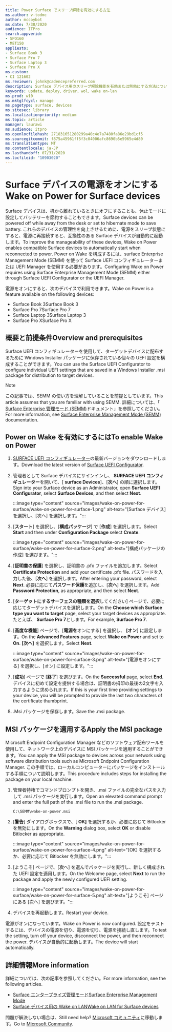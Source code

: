 ```yaml
---
title: Power Surface でスリープ解除を有効にする方法
ms.author: v-todmc
author: mccoybot
ms.date: 7/30/2020
audience: ITPro
search.appverid:
- SPO160
- MET150
appliesto:
- Surface Book 3
- Surface Pro 7
- Surface Laptop 3
- Surface Pro X
ms.custom:
- CI 121602
ms.reviewer: johnk@cadencepreferred.com
description: Surface デバイス用のスリープ解除機能を有効または無効にする方法について説明します。
keywords: update、deploy、driver、wol、wake on-lan
ms.prod: w10
ms.mktglfcycl: manage
ms.pagetype: surface, devices
ms.sitesec: library
ms.localizationpriority: medium
ms.topic: article
manager: laurawi
ms.audience: itpro
ms.openlocfilehash: 271831651280299a40c4e7a7480fa86e29bd1cf5
ms.sourcegitcommit: f875a45961ff5f3c04006afc8690b5e5965e4d80
ms.translationtype: MT
ms.contentlocale: ja-JP
ms.lasthandoff: 07/31/2020
ms.locfileid: "10903020"
---
```

# <span data-ttu-id="9a33a-104">Surface デバイスの電源をオンにする</span><span class="sxs-lookup"><span data-stu-id="9a33a-104">Wake on Power for Surface devices</span></span>

<span data-ttu-id="9a33a-105">Surface デバイスは、机から離れているときにオフにすることも、休止モードに設定してバッテリーを節約することもできます。</span><span class="sxs-lookup"><span data-stu-id="9a33a-105">Surface devices can be powered off while away from the desk or set to hibernate mode to save battery.</span></span> <span data-ttu-id="9a33a-106">これらのデバイスの管理性を向上させるために、電源をスリープ状態にすると、電源に再接続すると、互換性のある Surface デバイスが自動的に起動します。</span><span class="sxs-lookup"><span data-stu-id="9a33a-106">To improve the manageability of these devices, Wake on Power enables compatible Surface devices to automatically start when reconnected to power.</span></span> <span data-ttu-id="9a33a-107">Power on Wake を構成するには、surface Enterprise Management Mode (SEMM) を使って Surface UEFI コンフィギュレーターまたは UEFI Manager を使用する必要があります。</span><span class="sxs-lookup"><span data-stu-id="9a33a-107">Configuring Wake on Power requires using Surface Enterprise Management Mode (SEMM) either through Surface UEFI Configurator or the UEFI Manager.</span></span>

<span data-ttu-id="9a33a-108">電源をオンにすると、次のデバイスで利用できます。</span><span class="sxs-lookup"><span data-stu-id="9a33a-108">Wake on Power is a feature available on the following devices:</span></span>

- <span data-ttu-id="9a33a-109">Surface Book 3</span><span class="sxs-lookup"><span data-stu-id="9a33a-109">Surface Book 3</span></span>
- <span data-ttu-id="9a33a-110">Surface Pro 7</span><span class="sxs-lookup"><span data-stu-id="9a33a-110">Surface Pro 7</span></span>
- <span data-ttu-id="9a33a-111">Surface Laptop 3</span><span class="sxs-lookup"><span data-stu-id="9a33a-111">Surface Laptop 3</span></span>
- <span data-ttu-id="9a33a-112">Surface Pro X</span><span class="sxs-lookup"><span data-stu-id="9a33a-112">Surface Pro X</span></span> 

## <span data-ttu-id="9a33a-113">概要と前提条件</span><span class="sxs-lookup"><span data-stu-id="9a33a-113">Overview and prerequisites</span></span>

<span data-ttu-id="9a33a-114">Surface UEFI コンフィギュレーターを使用して、ターゲットデバイスに配布するために Windows Installer パッケージに保存されている個々の UEFI 設定を構成することができます。</span><span class="sxs-lookup"><span data-stu-id="9a33a-114">You can use the Surface UEFI Configurator to configure individual UEFI settings that are saved in a Windows Installer .msi package for distribution to target devices.</span></span> 

> [!NOTE]
> <span data-ttu-id="9a33a-115">この記事では、SEMM の使い方を理解していることを前提としています。</span><span class="sxs-lookup"><span data-stu-id="9a33a-115">This article assumes that you are familiar with using SEMM.</span></span> <span data-ttu-id="9a33a-116">詳細については、「 [Surface Enterprise 管理モード (SEMM)](surface-enterprise-management-mode.md)ドキュメント」を参照してください。</span><span class="sxs-lookup"><span data-stu-id="9a33a-116">For more information, see [Surface Enterprise Management Mode (SEMM)](surface-enterprise-management-mode.md) documentation.</span></span>

## <span data-ttu-id="9a33a-117">Power on Wake を有効にするには</span><span class="sxs-lookup"><span data-stu-id="9a33a-117">To enable Wake on Power</span></span>

1.  <span data-ttu-id="9a33a-118">[SURFACE UEFI コンフィギュレーター](https://www.microsoft.com/download/confirmation.aspx?id=46703)の最新バージョンをダウンロードします。</span><span class="sxs-lookup"><span data-stu-id="9a33a-118">Download the latest version of [Surface UEFI Configurator](https://www.microsoft.com/download/confirmation.aspx?id=46703).</span></span>
2.  <span data-ttu-id="9a33a-119">管理者として Surface デバイスにサインインし、 **SURFACE UEFI コンフィギュレーター**を開いて、[ **surface Devices**]、[**次へ**] の順に選択します。</span><span class="sxs-lookup"><span data-stu-id="9a33a-119">Sign into your Surface device as an Administrator, open **Surface UEFI Configurator**, select **Surface Devices**, and then select **Next**.</span></span>

    :::image type="content" source="images/wake-on-power-for-surface/wake-on-power-for-surface-1.png" alt-text="[Surface デバイス] を選択し、[次へ] を選択します。":::
3.  <span data-ttu-id="9a33a-121">[**スタート**] を選択し、[**構成パッケージ**] で [**作成**] を選択します。</span><span class="sxs-lookup"><span data-stu-id="9a33a-121">Select **Start** and then under **Configuration Package** select **Create**.</span></span>

    :::image type="content" source="images/wake-on-power-for-surface/wake-on-power-for-surface-2.png" alt-text="[構成パッケージの作成] を選びます。":::
4.  <span data-ttu-id="9a33a-123">[**証明書の保護**] を選択し、証明書の .pfx ファイルを追加します。</span><span class="sxs-lookup"><span data-stu-id="9a33a-123">Select **Certificate Protection** and add your certificate .pfx file.</span></span> <span data-ttu-id="9a33a-124">パスワードを入力した後、[**次へ**] を選択します。</span><span class="sxs-lookup"><span data-stu-id="9a33a-124">After entering your password, select **Next**.</span></span> <span data-ttu-id="9a33a-125">必要に応じて**パスワード保護**を追加し、[**次へ**] を選択します。</span><span class="sxs-lookup"><span data-stu-id="9a33a-125">Add **Password Protection**, as appropriate, and then select **Next**.</span></span>
5.  <span data-ttu-id="9a33a-126">[**ターゲットにするサーフェスの種類を選択**してください] ページで、必要に応じてターゲットデバイスを選択します。</span><span class="sxs-lookup"><span data-stu-id="9a33a-126">On the **Choose which Surface type you want to target** page, select your target devices as appropriate.</span></span> <span data-ttu-id="9a33a-127">たとえば、 **Surface Pro 7**とします。</span><span class="sxs-lookup"><span data-stu-id="9a33a-127">For example, **Surface Pro 7**.</span></span>
6.  <span data-ttu-id="9a33a-128">[**高度な機能**] ページで、[**電源を**オンにする] を選択し、 **[オン**] に設定します。</span><span class="sxs-lookup"><span data-stu-id="9a33a-128">On the **Advanced Features** page, select **Wake on Power** and set to **On**.</span></span> <span data-ttu-id="9a33a-129">**[次へ]** を選択します。</span><span class="sxs-lookup"><span data-stu-id="9a33a-129">Select **Next**.</span></span>

    :::image type="content" source="images/wake-on-power-for-surface/wake-on-power-for-surface-3.png" alt-text="[電源をオンにする] を選択し、[オン] に設定します。"::: 
7.  <span data-ttu-id="9a33a-131">[**成功**] ページで [**終了**] を選びます。</span><span class="sxs-lookup"><span data-stu-id="9a33a-131">On the **Successful** page, select **End**.</span></span> <span data-ttu-id="9a33a-132">デバイスに初めて設定を提供する場合は、証明書の拇印の最後の2文字を入力するように求められます。</span><span class="sxs-lookup"><span data-stu-id="9a33a-132">If this is your first time providing settings to your device, you will be prompted to provide the last two characters of the certificate thumbprint.</span></span> 
8.  <span data-ttu-id="9a33a-133">.Msi パッケージを保存します。</span><span class="sxs-lookup"><span data-stu-id="9a33a-133">Save the .msi package.</span></span> 

## <span data-ttu-id="9a33a-134">MSI パッケージを適用する</span><span class="sxs-lookup"><span data-stu-id="9a33a-134">Apply the MSI package</span></span> 

<span data-ttu-id="9a33a-135">Microsoft Endpoint Configuration Manager などのソフトウェア配布ツールを使用して、ネットワーク上のデバイスに MSI パッケージを適用することができます。</span><span class="sxs-lookup"><span data-stu-id="9a33a-135">You can apply the MSI package to devices across your network using software distribution tools such as Microsoft Endpoint Configuration Manager.</span></span> <span data-ttu-id="9a33a-136">この手順では、ローカルコンピューターにパッケージをインストールする手順について説明します。</span><span class="sxs-lookup"><span data-stu-id="9a33a-136">This procedure includes steps for installing the package on your local machine.</span></span> 

1.  <span data-ttu-id="9a33a-137">管理者特権でコマンドプロンプトを開き、.msi ファイルの完全なパスを入力して .msi パッケージを実行します。</span><span class="sxs-lookup"><span data-stu-id="9a33a-137">Open an elevated command prompt and enter the full path of the .msi file to run the .msi package.</span></span> 

    ```
    C:\SEMM\wake-on-power.msi 
    ```

2.  <span data-ttu-id="9a33a-138">[**警告**] ダイアログボックスで、[ **OK]** を選択するか、必要に応じて Bitlocker を無効にします。</span><span class="sxs-lookup"><span data-stu-id="9a33a-138">On the **Warning** dialog box, select **OK** or disable Bitlocker as appropriate.</span></span>

    :::image type="content" source="images/wake-on-power-for-surface/wake-on-power-for-surface-4.png" alt-text="[OK] を選択するか、必要に応じて Bitlocker を無効にします。":::
3.  <span data-ttu-id="9a33a-140">[ようこそ] ページで、[**次**へ] を選んでパッケージを実行し、新しく構成された UEFI 設定を適用します。</span><span class="sxs-lookup"><span data-stu-id="9a33a-140">On the Welcome page, select **Next** to run the package and apply the newly configured UEFI setting.</span></span>

    :::image type="content" source="images/wake-on-power-for-surface/wake-on-power-for-surface-5.png" alt-text="[ようこそ] ページにある [次へ] を選びます。":::
4.  <span data-ttu-id="9a33a-142">デバイスを再起動します。</span><span class="sxs-lookup"><span data-stu-id="9a33a-142">Restart your device.</span></span> 

<span data-ttu-id="9a33a-143">電源がオンになっています。</span><span class="sxs-lookup"><span data-stu-id="9a33a-143">Wake on Power is now configured.</span></span> <span data-ttu-id="9a33a-144">設定をテストするには、デバイスの電源を切り、電源を切り、電源を接続し直します。</span><span class="sxs-lookup"><span data-stu-id="9a33a-144">To test the setting, turn off your device, disconnect the power, and then reconnect the power.</span></span> <span data-ttu-id="9a33a-145">デバイスが自動的に起動します。</span><span class="sxs-lookup"><span data-stu-id="9a33a-145">The device will start automatically.</span></span> 

## <span data-ttu-id="9a33a-146">詳細情報</span><span class="sxs-lookup"><span data-stu-id="9a33a-146">More information</span></span>

<span data-ttu-id="9a33a-147">詳細については、次の記事を参照してください。</span><span class="sxs-lookup"><span data-stu-id="9a33a-147">For more information, see the following articles.</span></span> 

- [<span data-ttu-id="9a33a-148">Surface エンタープライズ管理モード</span><span class="sxs-lookup"><span data-stu-id="9a33a-148">Surface Enterprise Management Mode</span></span>](surface-enterprise-management-mode.md)
- [<span data-ttu-id="9a33a-149">Surface デバイス用の Wake on LAN</span><span class="sxs-lookup"><span data-stu-id="9a33a-149">Wake on LAN for Surface devices</span></span>](wake-on-lan-for-surface-devices.md)

<span data-ttu-id="9a33a-150">問題が解決しない場合は、</span><span class="sxs-lookup"><span data-stu-id="9a33a-150">Still need help?</span></span> <span data-ttu-id="9a33a-151">[Microsoft コミュニティ](https://answers.microsoft.com/)に移動します。</span><span class="sxs-lookup"><span data-stu-id="9a33a-151">Go to [Microsoft Community](https://answers.microsoft.com/).</span></span>